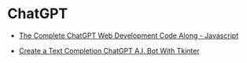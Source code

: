 #  ChatGPT 

-   [The Complete ChatGPT Web Development Code Along - Javascript](./The-Complete-ChatGPT-Web-Development-Code-Along-Javascript/Readme.md)

-   [Create a Text Completion ChatGPT A.I. Bot With Tkinter](Create-a-Text-Completion-ChatGPT-A-I-Bot-With-Tkinter/Readme.md)

